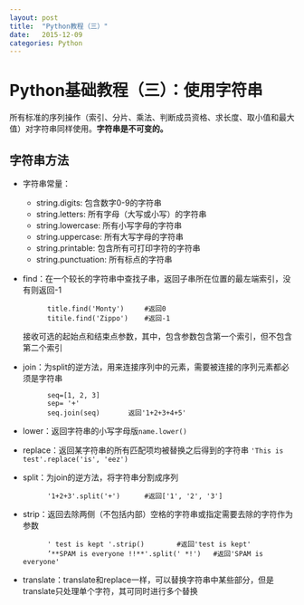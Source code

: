 ```yaml
---
layout: post
title:  "Python教程（三）"
date:   2015-12-09
categories: Python
---
```


# Python基础教程（三）：使用字符串

所有标准的序列操作（索引、分片、乘法、判断成员资格、求长度、取小值和最大值）对字符串同样使用。**字符串是不可变的。**

## 字符串方法

- 字符串常量：

    - string.digits: 包含数字0-9的字符串
    - string.letters: 所有字母（大写或小写）的字符串
    - string.lowercase: 所有小写字母的字符串
    - string.uppercase: 所有大写字母的字符串
    - string.printable: 包含所有可打印字符的字符串
    - string.punctuation: 所有标点的字符串
    
- find：在一个较长的字符串中查找子串，返回子串所在位置的最左端索引，没有则返回-1

            title.find('Monty')     #返回0
            titile.find('Zippo')    #返回-1
           
    接收可选的起始点和结束点参数，其中，包含参数包含第一个索引，但不包含第二个索引
    
- join：为split的逆方法，用来连接序列中的元素，需要被连接的序列元素都必须是字符串

            seq=[1, 2, 3]
            sep= '+'
            seq.join(seq)       返回'1+2+3+4+5'
            
- lower：返回字符串的小写字母版`name.lower()`

- replace：返回某字符串的所有匹配项均被替换之后得到的字符串  `'This is test'.replace('is', 'eez')`

- split：为join的逆方法，将字符串分割成序列

            '1+2+3'.split('+')      #返回['1', '2', '3']
            
- strip：返回去除两侧（不包括内部）空格的字符串或指定需要去除的字符作为参数

            ' test is kept '.strip()        #返回'test is kept'
            ’**SPAM is everyone !!**'.split(' *!')   #返回'SPAM is everyone'
            
- translate：translate和replace一样，可以替换字符串中某些部分，但是translate只处理单个字符，其可同时进行多个替换                        